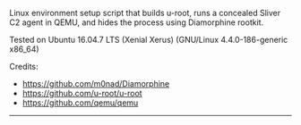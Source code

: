 Linux environment setup script that builds u-root, runs a concealed Sliver C2 agent in QEMU, and hides the process using Diamorphine rootkit.

Tested on Ubuntu 16.04.7 LTS (Xenial Xerus) (GNU/Linux 4.4.0-186-generic x86_64)

Credits:
- https://github.com/m0nad/Diamorphine
- https://github.com/u-root/u-root
- https://github.com/qemu/qemu

---

